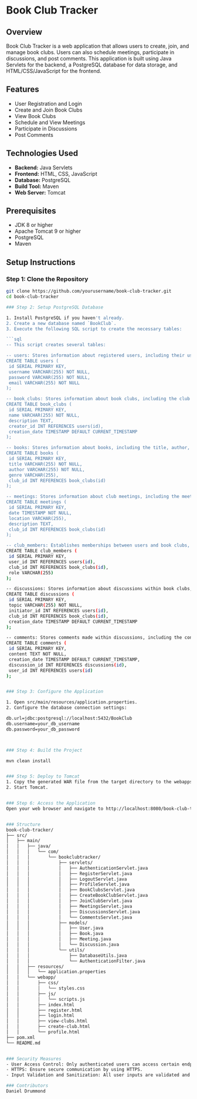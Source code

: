 # Book Club Tracker

## Overview

Book Club Tracker is a web application that allows users to create, join, and manage book clubs. Users can also schedule meetings, participate in discussions, and post comments. This application is built using Java Servlets for the backend, a PostgreSQL database for data storage, and HTML/CSS/JavaScript for the frontend.

## Features

- User Registration and Login
- Create and Join Book Clubs
- View Book Clubs
- Schedule and View Meetings
- Participate in Discussions
- Post Comments

## Technologies Used

- **Backend:** Java Servlets
- **Frontend:** HTML, CSS, JavaScript
- **Database:** PostgreSQL
- **Build Tool:** Maven
- **Web Server:** Tomcat

## Prerequisites

- JDK 8 or higher
- Apache Tomcat 9 or higher
- PostgreSQL
- Maven

## Setup Instructions

### Step 1: Clone the Repository
   ```bash
   git clone https://github.com/yourusername/book-club-tracker.git
   cd book-club-tracker

### Step 2: Setup PostgreSQL Database

1. Install PostgreSQL if you haven't already.
2. Create a new database named `BookClub`.
3. Execute the following SQL script to create the necessary tables:

```sql
-- This script creates several tables:

-- users: Stores information about registered users, including their username, hashed password, and email.
CREATE TABLE users (
    id SERIAL PRIMARY KEY,
    username VARCHAR(255) NOT NULL,
    password VARCHAR(255) NOT NULL,
    email VARCHAR(255) NOT NULL
);

-- book_clubs: Stores information about book clubs, including the club name, description, creator, and creation date.
CREATE TABLE book_clubs (
    id SERIAL PRIMARY KEY,
    name VARCHAR(255) NOT NULL,
    description TEXT,
    creator_id INT REFERENCES users(id),
    creation_date TIMESTAMP DEFAULT CURRENT_TIMESTAMP
);

-- books: Stores information about books, including the title, author, genre, and associated club.
CREATE TABLE books (
    id SERIAL PRIMARY KEY,
    title VARCHAR(255) NOT NULL,
    author VARCHAR(255) NOT NULL,
    genre VARCHAR(255),
    club_id INT REFERENCES book_clubs(id)
);

-- meetings: Stores information about club meetings, including the meeting date, location, and description.
CREATE TABLE meetings (
    id SERIAL PRIMARY KEY,
    date TIMESTAMP NOT NULL,
    location VARCHAR(255),
    description TEXT,
    club_id INT REFERENCES book_clubs(id)
);

-- club_members: Establishes memberships between users and book clubs, including the user's role (e.g., member or admin).
CREATE TABLE club_members (
    id SERIAL PRIMARY KEY,
    user_id INT REFERENCES users(id),
    club_id INT REFERENCES book_clubs(id),
    role VARCHAR(255)
);

-- discussions: Stores information about discussions within book clubs, including the discussion topic, initiator, and creation date.
CREATE TABLE discussions (
    id SERIAL PRIMARY KEY,
    topic VARCHAR(255) NOT NULL,
    initiator_id INT REFERENCES users(id),
    club_id INT REFERENCES book_clubs(id),
    creation_date TIMESTAMP DEFAULT CURRENT_TIMESTAMP
);

-- comments: Stores comments made within discussions, including the content and creation date.
CREATE TABLE comments (
    id SERIAL PRIMARY KEY,
    content TEXT NOT NULL,
    creation_date TIMESTAMP DEFAULT CURRENT_TIMESTAMP,
    discussion_id INT REFERENCES discussions(id),
    user_id INT REFERENCES users(id)
);


### Step 3: Configure the Application

1. Open src/main/resources/application.properties.
2. Configure the database connection settings:

db.url=jdbc:postgresql://localhost:5432/BookClub
db.username=your_db_username
db.password=your_db_password



### Step 4: Build the Project

mvn clean install


### Step 5: Deploy to Tomcat
1. Copy the generated WAR file from the target directory to the webapps directory of your Tomcat installation.
2. Start Tomcat.


### Step 6: Access the Application
Open your web browser and navigate to http://localhost:8080/book-club-tracker.


### Structure
book-club-tracker/
├── src/
│   ├── main/
│   │   ├── java/
│   │   │   └── com/
│   │   │       └── bookclubtracker/
│   │   │           ├── servlets/
│   │   │           │   ├── AuthenticationServlet.java
│   │   │           │   ├── RegisterServlet.java
│   │   │           │   ├── LogoutServlet.java
│   │   │           │   ├── ProfileServlet.java
│   │   │           │   ├── BookClubsServlet.java
│   │   │           │   ├── CreateBookClubServlet.java
│   │   │           │   ├── JoinClubServlet.java
│   │   │           │   ├── MeetingsServlet.java
│   │   │           │   ├── DiscussionsServlet.java
│   │   │           │   └── CommentsServlet.java
│   │   │           ├── models/
│   │   │           │   ├── User.java
│   │   │           │   ├── Book.java
│   │   │           │   ├── Meeting.java
│   │   │           │   └── Discussion.java
│   │   │           └── utils/
│   │   │               ├── DatabaseUtils.java
│   │   │               └── AuthenticationFilter.java
│   │   ├── resources/
│   │   │   └── application.properties
│   │   └── webapp/
│   │       ├── css/
│   │       │   └── styles.css
│   │       ├── js/
│   │       │   └── scripts.js
│   │       ├── index.html
│   │       ├── register.html
│   │       ├── login.html
│   │       ├── view-clubs.html
│   │       ├── create-club.html
│   │       └── profile.html
├── pom.xml
└── README.md


### Security Measures
- User Access Control: Only authenticated users can access certain endpoints.
- HTTPS: Ensure secure communication by using HTTPS.
- Input Validation and Sanitization: All user inputs are validated and sanitized to prevent SQL injection and XSS attacks.

### Contributors
Daniel Drummond

